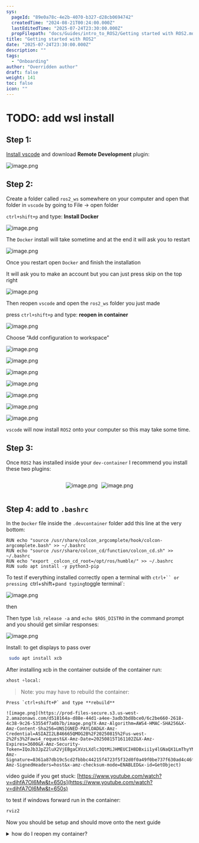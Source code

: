 ```yaml
---
sys:
  pageId: "89e0a78c-4e2b-4070-b327-d28cb0694742"
  createdTime: "2024-08-21T00:24:00.000Z"
  lastEditedTime: "2025-07-24T23:30:00.000Z"
  propFilepath: "docs/Guides/intro_to_ROS2/Getting started with ROS2.md"
title: "Getting started with ROS2"
date: "2025-07-24T23:30:00.000Z"
description: ""
tags:
  - "Onboarding"
author: "Overridden author"
draft: false
weight: 141
toc: false
icon: ""
---
```


# TODO: add wsl install

## Step 1:

[Install vscode](https://code.visualstudio.com/download) and download **Remote Development** plugin:

![image.png](https://prod-files-secure.s3.us-west-2.amazonaws.com/d518164a-d88e-44d1-a4ee-3adb3bd8bce0/efb52993-1881-4a40-b95e-6f020334f022/image.png?X-Amz-Algorithm=AWS4-HMAC-SHA256&X-Amz-Content-Sha256=UNSIGNED-PAYLOAD&X-Amz-Credential=ASIAZI2LB466WTEGBDNJ%2F20250815%2Fus-west-2%2Fs3%2Faws4_request&X-Amz-Date=20250815T161052Z&X-Amz-Expires=3600&X-Amz-Security-Token=IQoJb3JpZ2luX2VjEBgaCXVzLXdlc3QtMiJIMEYCIQDuZKNb7USVK7glmZ5UgjlWq0KMFyLavO5wHBq8PAO%2BlgIhAPy%2B4oJZfuMlfxGpEg3ERR39ljDPB3uHe4%2F8nA%2FlWQK%2BKv8DCGEQABoMNjM3NDIzMTgzODA1IgxHVvVUkxG%2FmzikSiAq3ANXX9Qg3ZUcctiWm8NEXVezZdvUShe9vfURPVsx9yLa8qdY%2B28GaR5oB5qQfteEHS5zup2%2Fa318QimrX%2BYSH5yIiwgNzXyusmwOthGk%2B8RLiEO4ATM49VSmYcqcqX6Fo7uA8UCKCQ0ZiTgGUfCQOQP91b7tX03rFIdd2ZScChpQzSob52K06m6pMq42mZDEc36iOx7tU0BgD4Y0dQgcYNJhO20AkKVAm%2BPvw9lAYCUM6F9AoBLSxUXauIPaUX1cJTNPHOM%2BsSIz7cBOZXswJqPjt7ZqaER%2FWgg16ZB2Carw%2BJ%2Bp8MuxcL9hv%2FFZhQmRzEEmmLU0vgfUqi0BrBR7guD6pzYoPUgFIXbT9bTDTzj9IudmWQJMgJuXDa60UeRPF%2FgnDs0afLRBm9AMCMlIp5qQ2h3jL0B1nIiwaV6tNW%2BHPhkcxJhIXtIzyddMMw0OpbOtJjvgajapEpesFb2HDF9hYO%2FWZBd6Hk42ZheGtFQWsrFTBOpziJTJDqSDlAjxnDbkRDrIOAT83Pg5uIZt0Tn7IC3%2BmTyOmsEUwBP9MzfdqtaK%2F3lJK6rQ9t%2Fh0O1DRjfGPdo4s%2F0eCwirfoToYW4sIZ6vXuVKGITHQERnbUdseff2px9VkTmJisHM3TDOtP3EBjqkAYCNC3oMIZvmJCu5pdED8ohHPQHhTD%2BmfAx5z1f0uWqR10d0W9U8Nn0DV6JbiWyH6GZllqi4QYj1pjsEe%2B35IRW2FL%2FRtlC3H1fdXKZNUxFEQ6vfk%2FPKtOmLe3dIIUwK5VKsd9N0sF%2BlFedplm43dXd3tBFLkweVbxa9XBh2J7fgaETSRDsLak9cPHScSasFG21JcZoOq5yVeJzuHTqWQEk8EUNR&X-Amz-Signature=a0436f2ce215f0700a56c32364a04d620c42d249dd980d92ccb642fb99f5b836&X-Amz-SignedHeaders=host&x-amz-checksum-mode=ENABLED&x-id=GetObject)

## Step 2:

Create a folder called `ros2_ws` somewhere on your computer and open that folder in `vscode` by going to File → open folder 

`ctrl+shift+p` and type: **Install Docker**

![image.png](https://prod-files-secure.s3.us-west-2.amazonaws.com/d518164a-d88e-44d1-a4ee-3adb3bd8bce0/2269dc0e-1cd5-47ff-bceb-c04ad9b2eab0/image.png?X-Amz-Algorithm=AWS4-HMAC-SHA256&X-Amz-Content-Sha256=UNSIGNED-PAYLOAD&X-Amz-Credential=ASIAZI2LB466WTEGBDNJ%2F20250815%2Fus-west-2%2Fs3%2Faws4_request&X-Amz-Date=20250815T161052Z&X-Amz-Expires=3600&X-Amz-Security-Token=IQoJb3JpZ2luX2VjEBgaCXVzLXdlc3QtMiJIMEYCIQDuZKNb7USVK7glmZ5UgjlWq0KMFyLavO5wHBq8PAO%2BlgIhAPy%2B4oJZfuMlfxGpEg3ERR39ljDPB3uHe4%2F8nA%2FlWQK%2BKv8DCGEQABoMNjM3NDIzMTgzODA1IgxHVvVUkxG%2FmzikSiAq3ANXX9Qg3ZUcctiWm8NEXVezZdvUShe9vfURPVsx9yLa8qdY%2B28GaR5oB5qQfteEHS5zup2%2Fa318QimrX%2BYSH5yIiwgNzXyusmwOthGk%2B8RLiEO4ATM49VSmYcqcqX6Fo7uA8UCKCQ0ZiTgGUfCQOQP91b7tX03rFIdd2ZScChpQzSob52K06m6pMq42mZDEc36iOx7tU0BgD4Y0dQgcYNJhO20AkKVAm%2BPvw9lAYCUM6F9AoBLSxUXauIPaUX1cJTNPHOM%2BsSIz7cBOZXswJqPjt7ZqaER%2FWgg16ZB2Carw%2BJ%2Bp8MuxcL9hv%2FFZhQmRzEEmmLU0vgfUqi0BrBR7guD6pzYoPUgFIXbT9bTDTzj9IudmWQJMgJuXDa60UeRPF%2FgnDs0afLRBm9AMCMlIp5qQ2h3jL0B1nIiwaV6tNW%2BHPhkcxJhIXtIzyddMMw0OpbOtJjvgajapEpesFb2HDF9hYO%2FWZBd6Hk42ZheGtFQWsrFTBOpziJTJDqSDlAjxnDbkRDrIOAT83Pg5uIZt0Tn7IC3%2BmTyOmsEUwBP9MzfdqtaK%2F3lJK6rQ9t%2Fh0O1DRjfGPdo4s%2F0eCwirfoToYW4sIZ6vXuVKGITHQERnbUdseff2px9VkTmJisHM3TDOtP3EBjqkAYCNC3oMIZvmJCu5pdED8ohHPQHhTD%2BmfAx5z1f0uWqR10d0W9U8Nn0DV6JbiWyH6GZllqi4QYj1pjsEe%2B35IRW2FL%2FRtlC3H1fdXKZNUxFEQ6vfk%2FPKtOmLe3dIIUwK5VKsd9N0sF%2BlFedplm43dXd3tBFLkweVbxa9XBh2J7fgaETSRDsLak9cPHScSasFG21JcZoOq5yVeJzuHTqWQEk8EUNR&X-Amz-Signature=fd28e9e69800d45054c8e9c6bdf8577402fce4805c63ff7e5a0270929ce0c42e&X-Amz-SignedHeaders=host&x-amz-checksum-mode=ENABLED&x-id=GetObject)

The `Docker` install will take sometime and at the end it will ask you to restart

![image.png](https://prod-files-secure.s3.us-west-2.amazonaws.com/d518164a-d88e-44d1-a4ee-3adb3bd8bce0/ed233f78-be33-4b1f-b89c-9c346c0e961e/image.png?X-Amz-Algorithm=AWS4-HMAC-SHA256&X-Amz-Content-Sha256=UNSIGNED-PAYLOAD&X-Amz-Credential=ASIAZI2LB466WTEGBDNJ%2F20250815%2Fus-west-2%2Fs3%2Faws4_request&X-Amz-Date=20250815T161052Z&X-Amz-Expires=3600&X-Amz-Security-Token=IQoJb3JpZ2luX2VjEBgaCXVzLXdlc3QtMiJIMEYCIQDuZKNb7USVK7glmZ5UgjlWq0KMFyLavO5wHBq8PAO%2BlgIhAPy%2B4oJZfuMlfxGpEg3ERR39ljDPB3uHe4%2F8nA%2FlWQK%2BKv8DCGEQABoMNjM3NDIzMTgzODA1IgxHVvVUkxG%2FmzikSiAq3ANXX9Qg3ZUcctiWm8NEXVezZdvUShe9vfURPVsx9yLa8qdY%2B28GaR5oB5qQfteEHS5zup2%2Fa318QimrX%2BYSH5yIiwgNzXyusmwOthGk%2B8RLiEO4ATM49VSmYcqcqX6Fo7uA8UCKCQ0ZiTgGUfCQOQP91b7tX03rFIdd2ZScChpQzSob52K06m6pMq42mZDEc36iOx7tU0BgD4Y0dQgcYNJhO20AkKVAm%2BPvw9lAYCUM6F9AoBLSxUXauIPaUX1cJTNPHOM%2BsSIz7cBOZXswJqPjt7ZqaER%2FWgg16ZB2Carw%2BJ%2Bp8MuxcL9hv%2FFZhQmRzEEmmLU0vgfUqi0BrBR7guD6pzYoPUgFIXbT9bTDTzj9IudmWQJMgJuXDa60UeRPF%2FgnDs0afLRBm9AMCMlIp5qQ2h3jL0B1nIiwaV6tNW%2BHPhkcxJhIXtIzyddMMw0OpbOtJjvgajapEpesFb2HDF9hYO%2FWZBd6Hk42ZheGtFQWsrFTBOpziJTJDqSDlAjxnDbkRDrIOAT83Pg5uIZt0Tn7IC3%2BmTyOmsEUwBP9MzfdqtaK%2F3lJK6rQ9t%2Fh0O1DRjfGPdo4s%2F0eCwirfoToYW4sIZ6vXuVKGITHQERnbUdseff2px9VkTmJisHM3TDOtP3EBjqkAYCNC3oMIZvmJCu5pdED8ohHPQHhTD%2BmfAx5z1f0uWqR10d0W9U8Nn0DV6JbiWyH6GZllqi4QYj1pjsEe%2B35IRW2FL%2FRtlC3H1fdXKZNUxFEQ6vfk%2FPKtOmLe3dIIUwK5VKsd9N0sF%2BlFedplm43dXd3tBFLkweVbxa9XBh2J7fgaETSRDsLak9cPHScSasFG21JcZoOq5yVeJzuHTqWQEk8EUNR&X-Amz-Signature=e576954a1db62b68081ba524c6447ac98c60518a716ff35e8bfc55f85e59c2f6&X-Amz-SignedHeaders=host&x-amz-checksum-mode=ENABLED&x-id=GetObject)

Once you restart open `Docker` and finish the installation

It will ask you to make an account but you can just press skip on the top right

![image.png](https://prod-files-secure.s3.us-west-2.amazonaws.com/d518164a-d88e-44d1-a4ee-3adb3bd8bce0/21010ad9-1659-4fd9-9f59-9932a09b2a3d/image.png?X-Amz-Algorithm=AWS4-HMAC-SHA256&X-Amz-Content-Sha256=UNSIGNED-PAYLOAD&X-Amz-Credential=ASIAZI2LB466WTEGBDNJ%2F20250815%2Fus-west-2%2Fs3%2Faws4_request&X-Amz-Date=20250815T161052Z&X-Amz-Expires=3600&X-Amz-Security-Token=IQoJb3JpZ2luX2VjEBgaCXVzLXdlc3QtMiJIMEYCIQDuZKNb7USVK7glmZ5UgjlWq0KMFyLavO5wHBq8PAO%2BlgIhAPy%2B4oJZfuMlfxGpEg3ERR39ljDPB3uHe4%2F8nA%2FlWQK%2BKv8DCGEQABoMNjM3NDIzMTgzODA1IgxHVvVUkxG%2FmzikSiAq3ANXX9Qg3ZUcctiWm8NEXVezZdvUShe9vfURPVsx9yLa8qdY%2B28GaR5oB5qQfteEHS5zup2%2Fa318QimrX%2BYSH5yIiwgNzXyusmwOthGk%2B8RLiEO4ATM49VSmYcqcqX6Fo7uA8UCKCQ0ZiTgGUfCQOQP91b7tX03rFIdd2ZScChpQzSob52K06m6pMq42mZDEc36iOx7tU0BgD4Y0dQgcYNJhO20AkKVAm%2BPvw9lAYCUM6F9AoBLSxUXauIPaUX1cJTNPHOM%2BsSIz7cBOZXswJqPjt7ZqaER%2FWgg16ZB2Carw%2BJ%2Bp8MuxcL9hv%2FFZhQmRzEEmmLU0vgfUqi0BrBR7guD6pzYoPUgFIXbT9bTDTzj9IudmWQJMgJuXDa60UeRPF%2FgnDs0afLRBm9AMCMlIp5qQ2h3jL0B1nIiwaV6tNW%2BHPhkcxJhIXtIzyddMMw0OpbOtJjvgajapEpesFb2HDF9hYO%2FWZBd6Hk42ZheGtFQWsrFTBOpziJTJDqSDlAjxnDbkRDrIOAT83Pg5uIZt0Tn7IC3%2BmTyOmsEUwBP9MzfdqtaK%2F3lJK6rQ9t%2Fh0O1DRjfGPdo4s%2F0eCwirfoToYW4sIZ6vXuVKGITHQERnbUdseff2px9VkTmJisHM3TDOtP3EBjqkAYCNC3oMIZvmJCu5pdED8ohHPQHhTD%2BmfAx5z1f0uWqR10d0W9U8Nn0DV6JbiWyH6GZllqi4QYj1pjsEe%2B35IRW2FL%2FRtlC3H1fdXKZNUxFEQ6vfk%2FPKtOmLe3dIIUwK5VKsd9N0sF%2BlFedplm43dXd3tBFLkweVbxa9XBh2J7fgaETSRDsLak9cPHScSasFG21JcZoOq5yVeJzuHTqWQEk8EUNR&X-Amz-Signature=3111d1d2aed3da09f4ff6f77db8c6bbdba9e04bf45a38017fb3f6d5188010038&X-Amz-SignedHeaders=host&x-amz-checksum-mode=ENABLED&x-id=GetObject)

Then reopen `vscode` and open the `ros2_ws` folder you just made

press `ctrl+shift+p` and type: **reopen in container**

![image.png](https://prod-files-secure.s3.us-west-2.amazonaws.com/d518164a-d88e-44d1-a4ee-3adb3bd8bce0/4e93b8c2-41ad-488c-8095-c74205196118/image.png?X-Amz-Algorithm=AWS4-HMAC-SHA256&X-Amz-Content-Sha256=UNSIGNED-PAYLOAD&X-Amz-Credential=ASIAZI2LB466WTEGBDNJ%2F20250815%2Fus-west-2%2Fs3%2Faws4_request&X-Amz-Date=20250815T161052Z&X-Amz-Expires=3600&X-Amz-Security-Token=IQoJb3JpZ2luX2VjEBgaCXVzLXdlc3QtMiJIMEYCIQDuZKNb7USVK7glmZ5UgjlWq0KMFyLavO5wHBq8PAO%2BlgIhAPy%2B4oJZfuMlfxGpEg3ERR39ljDPB3uHe4%2F8nA%2FlWQK%2BKv8DCGEQABoMNjM3NDIzMTgzODA1IgxHVvVUkxG%2FmzikSiAq3ANXX9Qg3ZUcctiWm8NEXVezZdvUShe9vfURPVsx9yLa8qdY%2B28GaR5oB5qQfteEHS5zup2%2Fa318QimrX%2BYSH5yIiwgNzXyusmwOthGk%2B8RLiEO4ATM49VSmYcqcqX6Fo7uA8UCKCQ0ZiTgGUfCQOQP91b7tX03rFIdd2ZScChpQzSob52K06m6pMq42mZDEc36iOx7tU0BgD4Y0dQgcYNJhO20AkKVAm%2BPvw9lAYCUM6F9AoBLSxUXauIPaUX1cJTNPHOM%2BsSIz7cBOZXswJqPjt7ZqaER%2FWgg16ZB2Carw%2BJ%2Bp8MuxcL9hv%2FFZhQmRzEEmmLU0vgfUqi0BrBR7guD6pzYoPUgFIXbT9bTDTzj9IudmWQJMgJuXDa60UeRPF%2FgnDs0afLRBm9AMCMlIp5qQ2h3jL0B1nIiwaV6tNW%2BHPhkcxJhIXtIzyddMMw0OpbOtJjvgajapEpesFb2HDF9hYO%2FWZBd6Hk42ZheGtFQWsrFTBOpziJTJDqSDlAjxnDbkRDrIOAT83Pg5uIZt0Tn7IC3%2BmTyOmsEUwBP9MzfdqtaK%2F3lJK6rQ9t%2Fh0O1DRjfGPdo4s%2F0eCwirfoToYW4sIZ6vXuVKGITHQERnbUdseff2px9VkTmJisHM3TDOtP3EBjqkAYCNC3oMIZvmJCu5pdED8ohHPQHhTD%2BmfAx5z1f0uWqR10d0W9U8Nn0DV6JbiWyH6GZllqi4QYj1pjsEe%2B35IRW2FL%2FRtlC3H1fdXKZNUxFEQ6vfk%2FPKtOmLe3dIIUwK5VKsd9N0sF%2BlFedplm43dXd3tBFLkweVbxa9XBh2J7fgaETSRDsLak9cPHScSasFG21JcZoOq5yVeJzuHTqWQEk8EUNR&X-Amz-Signature=61bc4269c9056cd6c4a34985364d0369d5f502079866424a14eab9c32ba59a85&X-Amz-SignedHeaders=host&x-amz-checksum-mode=ENABLED&x-id=GetObject)

Choose “Add configuration to workspace”

![image.png](https://prod-files-secure.s3.us-west-2.amazonaws.com/d518164a-d88e-44d1-a4ee-3adb3bd8bce0/9560b282-5060-4989-ba37-97e7b2c22476/image.png?X-Amz-Algorithm=AWS4-HMAC-SHA256&X-Amz-Content-Sha256=UNSIGNED-PAYLOAD&X-Amz-Credential=ASIAZI2LB466WTEGBDNJ%2F20250815%2Fus-west-2%2Fs3%2Faws4_request&X-Amz-Date=20250815T161052Z&X-Amz-Expires=3600&X-Amz-Security-Token=IQoJb3JpZ2luX2VjEBgaCXVzLXdlc3QtMiJIMEYCIQDuZKNb7USVK7glmZ5UgjlWq0KMFyLavO5wHBq8PAO%2BlgIhAPy%2B4oJZfuMlfxGpEg3ERR39ljDPB3uHe4%2F8nA%2FlWQK%2BKv8DCGEQABoMNjM3NDIzMTgzODA1IgxHVvVUkxG%2FmzikSiAq3ANXX9Qg3ZUcctiWm8NEXVezZdvUShe9vfURPVsx9yLa8qdY%2B28GaR5oB5qQfteEHS5zup2%2Fa318QimrX%2BYSH5yIiwgNzXyusmwOthGk%2B8RLiEO4ATM49VSmYcqcqX6Fo7uA8UCKCQ0ZiTgGUfCQOQP91b7tX03rFIdd2ZScChpQzSob52K06m6pMq42mZDEc36iOx7tU0BgD4Y0dQgcYNJhO20AkKVAm%2BPvw9lAYCUM6F9AoBLSxUXauIPaUX1cJTNPHOM%2BsSIz7cBOZXswJqPjt7ZqaER%2FWgg16ZB2Carw%2BJ%2Bp8MuxcL9hv%2FFZhQmRzEEmmLU0vgfUqi0BrBR7guD6pzYoPUgFIXbT9bTDTzj9IudmWQJMgJuXDa60UeRPF%2FgnDs0afLRBm9AMCMlIp5qQ2h3jL0B1nIiwaV6tNW%2BHPhkcxJhIXtIzyddMMw0OpbOtJjvgajapEpesFb2HDF9hYO%2FWZBd6Hk42ZheGtFQWsrFTBOpziJTJDqSDlAjxnDbkRDrIOAT83Pg5uIZt0Tn7IC3%2BmTyOmsEUwBP9MzfdqtaK%2F3lJK6rQ9t%2Fh0O1DRjfGPdo4s%2F0eCwirfoToYW4sIZ6vXuVKGITHQERnbUdseff2px9VkTmJisHM3TDOtP3EBjqkAYCNC3oMIZvmJCu5pdED8ohHPQHhTD%2BmfAx5z1f0uWqR10d0W9U8Nn0DV6JbiWyH6GZllqi4QYj1pjsEe%2B35IRW2FL%2FRtlC3H1fdXKZNUxFEQ6vfk%2FPKtOmLe3dIIUwK5VKsd9N0sF%2BlFedplm43dXd3tBFLkweVbxa9XBh2J7fgaETSRDsLak9cPHScSasFG21JcZoOq5yVeJzuHTqWQEk8EUNR&X-Amz-Signature=33c0b8def4d552655d701f534162d618dea45cfbd8869109e8e0a02074b7fe03&X-Amz-SignedHeaders=host&x-amz-checksum-mode=ENABLED&x-id=GetObject)

![image.png](https://prod-files-secure.s3.us-west-2.amazonaws.com/d518164a-d88e-44d1-a4ee-3adb3bd8bce0/2ee63f81-886b-48e8-a553-dc6e5eac99e4/image.png?X-Amz-Algorithm=AWS4-HMAC-SHA256&X-Amz-Content-Sha256=UNSIGNED-PAYLOAD&X-Amz-Credential=ASIAZI2LB466WTEGBDNJ%2F20250815%2Fus-west-2%2Fs3%2Faws4_request&X-Amz-Date=20250815T161052Z&X-Amz-Expires=3600&X-Amz-Security-Token=IQoJb3JpZ2luX2VjEBgaCXVzLXdlc3QtMiJIMEYCIQDuZKNb7USVK7glmZ5UgjlWq0KMFyLavO5wHBq8PAO%2BlgIhAPy%2B4oJZfuMlfxGpEg3ERR39ljDPB3uHe4%2F8nA%2FlWQK%2BKv8DCGEQABoMNjM3NDIzMTgzODA1IgxHVvVUkxG%2FmzikSiAq3ANXX9Qg3ZUcctiWm8NEXVezZdvUShe9vfURPVsx9yLa8qdY%2B28GaR5oB5qQfteEHS5zup2%2Fa318QimrX%2BYSH5yIiwgNzXyusmwOthGk%2B8RLiEO4ATM49VSmYcqcqX6Fo7uA8UCKCQ0ZiTgGUfCQOQP91b7tX03rFIdd2ZScChpQzSob52K06m6pMq42mZDEc36iOx7tU0BgD4Y0dQgcYNJhO20AkKVAm%2BPvw9lAYCUM6F9AoBLSxUXauIPaUX1cJTNPHOM%2BsSIz7cBOZXswJqPjt7ZqaER%2FWgg16ZB2Carw%2BJ%2Bp8MuxcL9hv%2FFZhQmRzEEmmLU0vgfUqi0BrBR7guD6pzYoPUgFIXbT9bTDTzj9IudmWQJMgJuXDa60UeRPF%2FgnDs0afLRBm9AMCMlIp5qQ2h3jL0B1nIiwaV6tNW%2BHPhkcxJhIXtIzyddMMw0OpbOtJjvgajapEpesFb2HDF9hYO%2FWZBd6Hk42ZheGtFQWsrFTBOpziJTJDqSDlAjxnDbkRDrIOAT83Pg5uIZt0Tn7IC3%2BmTyOmsEUwBP9MzfdqtaK%2F3lJK6rQ9t%2Fh0O1DRjfGPdo4s%2F0eCwirfoToYW4sIZ6vXuVKGITHQERnbUdseff2px9VkTmJisHM3TDOtP3EBjqkAYCNC3oMIZvmJCu5pdED8ohHPQHhTD%2BmfAx5z1f0uWqR10d0W9U8Nn0DV6JbiWyH6GZllqi4QYj1pjsEe%2B35IRW2FL%2FRtlC3H1fdXKZNUxFEQ6vfk%2FPKtOmLe3dIIUwK5VKsd9N0sF%2BlFedplm43dXd3tBFLkweVbxa9XBh2J7fgaETSRDsLak9cPHScSasFG21JcZoOq5yVeJzuHTqWQEk8EUNR&X-Amz-Signature=04ac4cbf1a9c036d03a9b0ba4a569a2a39be93572a213141af3b303d67f0ca34&X-Amz-SignedHeaders=host&x-amz-checksum-mode=ENABLED&x-id=GetObject)

![image.png](https://prod-files-secure.s3.us-west-2.amazonaws.com/d518164a-d88e-44d1-a4ee-3adb3bd8bce0/e0fd626c-c8b6-4b2c-95d1-fa4c26514504/image.png?X-Amz-Algorithm=AWS4-HMAC-SHA256&X-Amz-Content-Sha256=UNSIGNED-PAYLOAD&X-Amz-Credential=ASIAZI2LB466WTEGBDNJ%2F20250815%2Fus-west-2%2Fs3%2Faws4_request&X-Amz-Date=20250815T161052Z&X-Amz-Expires=3600&X-Amz-Security-Token=IQoJb3JpZ2luX2VjEBgaCXVzLXdlc3QtMiJIMEYCIQDuZKNb7USVK7glmZ5UgjlWq0KMFyLavO5wHBq8PAO%2BlgIhAPy%2B4oJZfuMlfxGpEg3ERR39ljDPB3uHe4%2F8nA%2FlWQK%2BKv8DCGEQABoMNjM3NDIzMTgzODA1IgxHVvVUkxG%2FmzikSiAq3ANXX9Qg3ZUcctiWm8NEXVezZdvUShe9vfURPVsx9yLa8qdY%2B28GaR5oB5qQfteEHS5zup2%2Fa318QimrX%2BYSH5yIiwgNzXyusmwOthGk%2B8RLiEO4ATM49VSmYcqcqX6Fo7uA8UCKCQ0ZiTgGUfCQOQP91b7tX03rFIdd2ZScChpQzSob52K06m6pMq42mZDEc36iOx7tU0BgD4Y0dQgcYNJhO20AkKVAm%2BPvw9lAYCUM6F9AoBLSxUXauIPaUX1cJTNPHOM%2BsSIz7cBOZXswJqPjt7ZqaER%2FWgg16ZB2Carw%2BJ%2Bp8MuxcL9hv%2FFZhQmRzEEmmLU0vgfUqi0BrBR7guD6pzYoPUgFIXbT9bTDTzj9IudmWQJMgJuXDa60UeRPF%2FgnDs0afLRBm9AMCMlIp5qQ2h3jL0B1nIiwaV6tNW%2BHPhkcxJhIXtIzyddMMw0OpbOtJjvgajapEpesFb2HDF9hYO%2FWZBd6Hk42ZheGtFQWsrFTBOpziJTJDqSDlAjxnDbkRDrIOAT83Pg5uIZt0Tn7IC3%2BmTyOmsEUwBP9MzfdqtaK%2F3lJK6rQ9t%2Fh0O1DRjfGPdo4s%2F0eCwirfoToYW4sIZ6vXuVKGITHQERnbUdseff2px9VkTmJisHM3TDOtP3EBjqkAYCNC3oMIZvmJCu5pdED8ohHPQHhTD%2BmfAx5z1f0uWqR10d0W9U8Nn0DV6JbiWyH6GZllqi4QYj1pjsEe%2B35IRW2FL%2FRtlC3H1fdXKZNUxFEQ6vfk%2FPKtOmLe3dIIUwK5VKsd9N0sF%2BlFedplm43dXd3tBFLkweVbxa9XBh2J7fgaETSRDsLak9cPHScSasFG21JcZoOq5yVeJzuHTqWQEk8EUNR&X-Amz-Signature=09337da0c1dc66e1d4f5198e3e9dd3db2c04c060c1c1d080a630aeef1d26ed1b&X-Amz-SignedHeaders=host&x-amz-checksum-mode=ENABLED&x-id=GetObject)

![image.png](https://prod-files-secure.s3.us-west-2.amazonaws.com/d518164a-d88e-44d1-a4ee-3adb3bd8bce0/a2e13f50-d2ab-4719-a4c2-7ced634bfc9d/image.png?X-Amz-Algorithm=AWS4-HMAC-SHA256&X-Amz-Content-Sha256=UNSIGNED-PAYLOAD&X-Amz-Credential=ASIAZI2LB466WTEGBDNJ%2F20250815%2Fus-west-2%2Fs3%2Faws4_request&X-Amz-Date=20250815T161052Z&X-Amz-Expires=3600&X-Amz-Security-Token=IQoJb3JpZ2luX2VjEBgaCXVzLXdlc3QtMiJIMEYCIQDuZKNb7USVK7glmZ5UgjlWq0KMFyLavO5wHBq8PAO%2BlgIhAPy%2B4oJZfuMlfxGpEg3ERR39ljDPB3uHe4%2F8nA%2FlWQK%2BKv8DCGEQABoMNjM3NDIzMTgzODA1IgxHVvVUkxG%2FmzikSiAq3ANXX9Qg3ZUcctiWm8NEXVezZdvUShe9vfURPVsx9yLa8qdY%2B28GaR5oB5qQfteEHS5zup2%2Fa318QimrX%2BYSH5yIiwgNzXyusmwOthGk%2B8RLiEO4ATM49VSmYcqcqX6Fo7uA8UCKCQ0ZiTgGUfCQOQP91b7tX03rFIdd2ZScChpQzSob52K06m6pMq42mZDEc36iOx7tU0BgD4Y0dQgcYNJhO20AkKVAm%2BPvw9lAYCUM6F9AoBLSxUXauIPaUX1cJTNPHOM%2BsSIz7cBOZXswJqPjt7ZqaER%2FWgg16ZB2Carw%2BJ%2Bp8MuxcL9hv%2FFZhQmRzEEmmLU0vgfUqi0BrBR7guD6pzYoPUgFIXbT9bTDTzj9IudmWQJMgJuXDa60UeRPF%2FgnDs0afLRBm9AMCMlIp5qQ2h3jL0B1nIiwaV6tNW%2BHPhkcxJhIXtIzyddMMw0OpbOtJjvgajapEpesFb2HDF9hYO%2FWZBd6Hk42ZheGtFQWsrFTBOpziJTJDqSDlAjxnDbkRDrIOAT83Pg5uIZt0Tn7IC3%2BmTyOmsEUwBP9MzfdqtaK%2F3lJK6rQ9t%2Fh0O1DRjfGPdo4s%2F0eCwirfoToYW4sIZ6vXuVKGITHQERnbUdseff2px9VkTmJisHM3TDOtP3EBjqkAYCNC3oMIZvmJCu5pdED8ohHPQHhTD%2BmfAx5z1f0uWqR10d0W9U8Nn0DV6JbiWyH6GZllqi4QYj1pjsEe%2B35IRW2FL%2FRtlC3H1fdXKZNUxFEQ6vfk%2FPKtOmLe3dIIUwK5VKsd9N0sF%2BlFedplm43dXd3tBFLkweVbxa9XBh2J7fgaETSRDsLak9cPHScSasFG21JcZoOq5yVeJzuHTqWQEk8EUNR&X-Amz-Signature=d724103db7158d20130c29044eb5e512988f472dd9f319ce7f9711eb5ef95427&X-Amz-SignedHeaders=host&x-amz-checksum-mode=ENABLED&x-id=GetObject)

![image.png](https://prod-files-secure.s3.us-west-2.amazonaws.com/d518164a-d88e-44d1-a4ee-3adb3bd8bce0/6cc478ad-aaba-4bf7-9fcc-403277ab896c/image.png?X-Amz-Algorithm=AWS4-HMAC-SHA256&X-Amz-Content-Sha256=UNSIGNED-PAYLOAD&X-Amz-Credential=ASIAZI2LB466WTEGBDNJ%2F20250815%2Fus-west-2%2Fs3%2Faws4_request&X-Amz-Date=20250815T161052Z&X-Amz-Expires=3600&X-Amz-Security-Token=IQoJb3JpZ2luX2VjEBgaCXVzLXdlc3QtMiJIMEYCIQDuZKNb7USVK7glmZ5UgjlWq0KMFyLavO5wHBq8PAO%2BlgIhAPy%2B4oJZfuMlfxGpEg3ERR39ljDPB3uHe4%2F8nA%2FlWQK%2BKv8DCGEQABoMNjM3NDIzMTgzODA1IgxHVvVUkxG%2FmzikSiAq3ANXX9Qg3ZUcctiWm8NEXVezZdvUShe9vfURPVsx9yLa8qdY%2B28GaR5oB5qQfteEHS5zup2%2Fa318QimrX%2BYSH5yIiwgNzXyusmwOthGk%2B8RLiEO4ATM49VSmYcqcqX6Fo7uA8UCKCQ0ZiTgGUfCQOQP91b7tX03rFIdd2ZScChpQzSob52K06m6pMq42mZDEc36iOx7tU0BgD4Y0dQgcYNJhO20AkKVAm%2BPvw9lAYCUM6F9AoBLSxUXauIPaUX1cJTNPHOM%2BsSIz7cBOZXswJqPjt7ZqaER%2FWgg16ZB2Carw%2BJ%2Bp8MuxcL9hv%2FFZhQmRzEEmmLU0vgfUqi0BrBR7guD6pzYoPUgFIXbT9bTDTzj9IudmWQJMgJuXDa60UeRPF%2FgnDs0afLRBm9AMCMlIp5qQ2h3jL0B1nIiwaV6tNW%2BHPhkcxJhIXtIzyddMMw0OpbOtJjvgajapEpesFb2HDF9hYO%2FWZBd6Hk42ZheGtFQWsrFTBOpziJTJDqSDlAjxnDbkRDrIOAT83Pg5uIZt0Tn7IC3%2BmTyOmsEUwBP9MzfdqtaK%2F3lJK6rQ9t%2Fh0O1DRjfGPdo4s%2F0eCwirfoToYW4sIZ6vXuVKGITHQERnbUdseff2px9VkTmJisHM3TDOtP3EBjqkAYCNC3oMIZvmJCu5pdED8ohHPQHhTD%2BmfAx5z1f0uWqR10d0W9U8Nn0DV6JbiWyH6GZllqi4QYj1pjsEe%2B35IRW2FL%2FRtlC3H1fdXKZNUxFEQ6vfk%2FPKtOmLe3dIIUwK5VKsd9N0sF%2BlFedplm43dXd3tBFLkweVbxa9XBh2J7fgaETSRDsLak9cPHScSasFG21JcZoOq5yVeJzuHTqWQEk8EUNR&X-Amz-Signature=dfac5f8b60f0f3e289df261e696a31620d73e893a8bdc2ada052034fffa38ca5&X-Amz-SignedHeaders=host&x-amz-checksum-mode=ENABLED&x-id=GetObject)

![image.png](https://prod-files-secure.s3.us-west-2.amazonaws.com/d518164a-d88e-44d1-a4ee-3adb3bd8bce0/53255b28-f75e-430f-b9e3-c0ac8577e42b/image.png?X-Amz-Algorithm=AWS4-HMAC-SHA256&X-Amz-Content-Sha256=UNSIGNED-PAYLOAD&X-Amz-Credential=ASIAZI2LB466WTEGBDNJ%2F20250815%2Fus-west-2%2Fs3%2Faws4_request&X-Amz-Date=20250815T161052Z&X-Amz-Expires=3600&X-Amz-Security-Token=IQoJb3JpZ2luX2VjEBgaCXVzLXdlc3QtMiJIMEYCIQDuZKNb7USVK7glmZ5UgjlWq0KMFyLavO5wHBq8PAO%2BlgIhAPy%2B4oJZfuMlfxGpEg3ERR39ljDPB3uHe4%2F8nA%2FlWQK%2BKv8DCGEQABoMNjM3NDIzMTgzODA1IgxHVvVUkxG%2FmzikSiAq3ANXX9Qg3ZUcctiWm8NEXVezZdvUShe9vfURPVsx9yLa8qdY%2B28GaR5oB5qQfteEHS5zup2%2Fa318QimrX%2BYSH5yIiwgNzXyusmwOthGk%2B8RLiEO4ATM49VSmYcqcqX6Fo7uA8UCKCQ0ZiTgGUfCQOQP91b7tX03rFIdd2ZScChpQzSob52K06m6pMq42mZDEc36iOx7tU0BgD4Y0dQgcYNJhO20AkKVAm%2BPvw9lAYCUM6F9AoBLSxUXauIPaUX1cJTNPHOM%2BsSIz7cBOZXswJqPjt7ZqaER%2FWgg16ZB2Carw%2BJ%2Bp8MuxcL9hv%2FFZhQmRzEEmmLU0vgfUqi0BrBR7guD6pzYoPUgFIXbT9bTDTzj9IudmWQJMgJuXDa60UeRPF%2FgnDs0afLRBm9AMCMlIp5qQ2h3jL0B1nIiwaV6tNW%2BHPhkcxJhIXtIzyddMMw0OpbOtJjvgajapEpesFb2HDF9hYO%2FWZBd6Hk42ZheGtFQWsrFTBOpziJTJDqSDlAjxnDbkRDrIOAT83Pg5uIZt0Tn7IC3%2BmTyOmsEUwBP9MzfdqtaK%2F3lJK6rQ9t%2Fh0O1DRjfGPdo4s%2F0eCwirfoToYW4sIZ6vXuVKGITHQERnbUdseff2px9VkTmJisHM3TDOtP3EBjqkAYCNC3oMIZvmJCu5pdED8ohHPQHhTD%2BmfAx5z1f0uWqR10d0W9U8Nn0DV6JbiWyH6GZllqi4QYj1pjsEe%2B35IRW2FL%2FRtlC3H1fdXKZNUxFEQ6vfk%2FPKtOmLe3dIIUwK5VKsd9N0sF%2BlFedplm43dXd3tBFLkweVbxa9XBh2J7fgaETSRDsLak9cPHScSasFG21JcZoOq5yVeJzuHTqWQEk8EUNR&X-Amz-Signature=2cca99c4982af0ee74b88b33d9337b75ed95bdd0c9a73ad21f61b07f3eb6c971&X-Amz-SignedHeaders=host&x-amz-checksum-mode=ENABLED&x-id=GetObject)

![image.png](https://prod-files-secure.s3.us-west-2.amazonaws.com/d518164a-d88e-44d1-a4ee-3adb3bd8bce0/7c562767-5af9-4ffb-97d1-327bcdf4ee00/image.png?X-Amz-Algorithm=AWS4-HMAC-SHA256&X-Amz-Content-Sha256=UNSIGNED-PAYLOAD&X-Amz-Credential=ASIAZI2LB466WTEGBDNJ%2F20250815%2Fus-west-2%2Fs3%2Faws4_request&X-Amz-Date=20250815T161052Z&X-Amz-Expires=3600&X-Amz-Security-Token=IQoJb3JpZ2luX2VjEBgaCXVzLXdlc3QtMiJIMEYCIQDuZKNb7USVK7glmZ5UgjlWq0KMFyLavO5wHBq8PAO%2BlgIhAPy%2B4oJZfuMlfxGpEg3ERR39ljDPB3uHe4%2F8nA%2FlWQK%2BKv8DCGEQABoMNjM3NDIzMTgzODA1IgxHVvVUkxG%2FmzikSiAq3ANXX9Qg3ZUcctiWm8NEXVezZdvUShe9vfURPVsx9yLa8qdY%2B28GaR5oB5qQfteEHS5zup2%2Fa318QimrX%2BYSH5yIiwgNzXyusmwOthGk%2B8RLiEO4ATM49VSmYcqcqX6Fo7uA8UCKCQ0ZiTgGUfCQOQP91b7tX03rFIdd2ZScChpQzSob52K06m6pMq42mZDEc36iOx7tU0BgD4Y0dQgcYNJhO20AkKVAm%2BPvw9lAYCUM6F9AoBLSxUXauIPaUX1cJTNPHOM%2BsSIz7cBOZXswJqPjt7ZqaER%2FWgg16ZB2Carw%2BJ%2Bp8MuxcL9hv%2FFZhQmRzEEmmLU0vgfUqi0BrBR7guD6pzYoPUgFIXbT9bTDTzj9IudmWQJMgJuXDa60UeRPF%2FgnDs0afLRBm9AMCMlIp5qQ2h3jL0B1nIiwaV6tNW%2BHPhkcxJhIXtIzyddMMw0OpbOtJjvgajapEpesFb2HDF9hYO%2FWZBd6Hk42ZheGtFQWsrFTBOpziJTJDqSDlAjxnDbkRDrIOAT83Pg5uIZt0Tn7IC3%2BmTyOmsEUwBP9MzfdqtaK%2F3lJK6rQ9t%2Fh0O1DRjfGPdo4s%2F0eCwirfoToYW4sIZ6vXuVKGITHQERnbUdseff2px9VkTmJisHM3TDOtP3EBjqkAYCNC3oMIZvmJCu5pdED8ohHPQHhTD%2BmfAx5z1f0uWqR10d0W9U8Nn0DV6JbiWyH6GZllqi4QYj1pjsEe%2B35IRW2FL%2FRtlC3H1fdXKZNUxFEQ6vfk%2FPKtOmLe3dIIUwK5VKsd9N0sF%2BlFedplm43dXd3tBFLkweVbxa9XBh2J7fgaETSRDsLak9cPHScSasFG21JcZoOq5yVeJzuHTqWQEk8EUNR&X-Amz-Signature=fdebf38c42931c81975fa5622194f02fd415a7214d17841654402a90259c8a17&X-Amz-SignedHeaders=host&x-amz-checksum-mode=ENABLED&x-id=GetObject)

`vscode` will now install `ROS2` onto your computer so this may take some time.

## Step 3:

Once `ROS2` has installed inside your `dev-container` I recommend you install these two plugins:

<div style="display: flex;flex-direction: row; column-gap:10px; max-width: 630px;justify-content: center;">
<div>

![image.png](https://prod-files-secure.s3.us-west-2.amazonaws.com/d518164a-d88e-44d1-a4ee-3adb3bd8bce0/3fc3d550-5a54-4ba1-ba6b-faa01cdb7369/image.png?X-Amz-Algorithm=AWS4-HMAC-SHA256&X-Amz-Content-Sha256=UNSIGNED-PAYLOAD&X-Amz-Credential=ASIAZI2LB46666OPHEPM%2F20250815%2Fus-west-2%2Fs3%2Faws4_request&X-Amz-Date=20250815T161101Z&X-Amz-Expires=3600&X-Amz-Security-Token=IQoJb3JpZ2luX2VjEBgaCXVzLXdlc3QtMiJIMEYCIQC2KaokZ7X2IWRpvPfxUEbhLQF2PxtMQJreeh4LurVyfAIhANXA9ZXQoMJ47VGBl3%2FSAlkBOoJWPRtW3I9uqfJZgLX%2FKv8DCGEQABoMNjM3NDIzMTgzODA1IgyKkKnyE2LIdGeCnZkq3APk5dByZ6LVsTCucp2Gjab9fDacO%2Bh3jNqhKdFW35anuWWKSYSllaX%2FK9lqh3GCvLNufqYnTKF%2FXP8%2FM%2FtWWoQIZ2He6TKMl%2Be7TljI2fQ5BZvmCBaIuU4w84wU5DIi6IiEKNTK0Z5A4LP0SLZMR%2B5chIDIxIQEhNayFxCKWwc5xTuOF48qiw9X7X3uvfO2zLLJONLQPw8F%2B2PU6ct6MrONzlYJ%2BNTionLKmPjqy218Hn1cugQTBJ9uipELWckDq96XMZlJYABnGku23LgWmAgmEkkhcx2T9jT%2BXfZ9QkOaZhCdNDy7FEfEo%2BTRw%2F25KtgcrwzJiUQvrddXrrlNIR%2FAFNL2pciodGNiDRFM6Y%2BjwtGEjHKbVMlERonVKJ05%2F0bBBV3KZBGcAauR41F82LlH6BIiucZEw3XBP80zqlXem%2BjixpNGvff8a5%2BU1Hrr%2Bd52PogFzU8oow8U%2Fi3Z7oDmA%2BVG4SGy%2FfWJEY8LQDBRYyc0fbhLbl%2F%2BiHVTeabxq%2FwOrtYeho58Bs0LjNGc8YMmYR2f9BmX6Mbbjib81Lk9WLoRNhApP1Q1jz66BxoWV2WoNyE6F1HHALfNUSATQX9tnLprHmtZ8StRPSVpdCpupof37JZ4Tb9hvGNJsjDJtf3EBjqkAZydlzyt1FYY5FTN488VydrGs08Tvxd2nNbmKeL1s4UTcMqwAabpiYa9FAXze7wJiwMLyGNKyzueXJ17k1L5jtzPp%2BHvJ5VShX82hksfRU1zeSdb%2B%2BismJ5UFemjPurVHEFS4tdfoS3siuK4%2Bdab%2Bq9UkGKZgyaRIXwMaUuUlT5bCDQSN4AYLme7gWsnoz0B75coZWCbkEHDBahpi8dBX0aV30H0&X-Amz-Signature=fb527d44dbbd01fd2fba2662223ae319295cdff10b1983a316395a5da5227ba1&X-Amz-SignedHeaders=host&x-amz-checksum-mode=ENABLED&x-id=GetObject)

</div>
<div>

![image.png](https://prod-files-secure.s3.us-west-2.amazonaws.com/d518164a-d88e-44d1-a4ee-3adb3bd8bce0/d994cc66-13c2-4093-a5a3-f84cf4601a82/image.png?X-Amz-Algorithm=AWS4-HMAC-SHA256&X-Amz-Content-Sha256=UNSIGNED-PAYLOAD&X-Amz-Credential=ASIAZI2LB4667MSI2LDH%2F20250815%2Fus-west-2%2Fs3%2Faws4_request&X-Amz-Date=20250815T161101Z&X-Amz-Expires=3600&X-Amz-Security-Token=IQoJb3JpZ2luX2VjEBgaCXVzLXdlc3QtMiJIMEYCIQC61z6pdf9HViSmtJJLVsmWctycarGHLfNoOfsTK9ZYcQIhAL0X98gDRu86ALT6K5x6a6HCVUDIYgTy5zR7MJTsGCRtKv8DCGEQABoMNjM3NDIzMTgzODA1Igz5Tm7NMur4cFKTZzQq3APksI%2FkoAQalkdF%2FapAbJ3IFHSMr8ABmBbTzpdJ3IAvE2lgTVAocDZcy%2F8ozu3ym4OMWwTKIGt667vlOQFIAQ4%2BQj2F7dtvxyYZqS2k41Q79FRE13AT151iLEvC4cFEyClQdlork6vwS%2FiOaEfocwxYqU%2BX1K2eoBv%2FqbyZ%2BmMC65xX2dyOhm9HOGAlP7VGuUflNnxeFCwI%2FvLCWwIHcmNiDPyFNuw%2BdTO%2FK21KVk8wGq6puq4F40OzwSEHhDLwtqVVc911LrCx9Ohhq%2Bw36cFNAdNZMO39H2TAA5WUobwh%2BQm2G7c0M97o2keikYdjDL5hsyS27lQZVZGbaGggf8MZ7GUMh63PWBONnZdIJLKn%2BaQgn9HGwpKxcxfOCWrm3D8Rhbx6Q4aVMCPtLTBQoBohLtgJI1yw6AAJ%2FqojcF4Jj7dlQiUDGJuRGMsJva2QrabwgzTt7R6irASdxYLVRwwrtmJxO0K2D7Mws5FIBDhk5rtvqNKDhyO4KD%2FpGkoRe%2Fv14jxK0HqpRLXWddB4C0m1u1enhzNF%2BoFmxAZjLopstgvLEzQAqQv%2BF2ziTlFIB5vbXMzI9oYvp2Et9ExpDGUpK%2BMW2T13fXUzX17KK%2BsITWPs9v7qNJURR%2BrzYjDQtf3EBjqkAWECSk%2BK7XZ3nhLudtB5nsy3jtGNcPcK0EM3qX6wUsa8Q2d5fd0M8upzWbAe9DiGADQtzHKfeQFjcXXF6ASeE9K4kEbsjuPwnm%2BTkmAzwXPAlA8z8mpYf2qo9QRlnhhZSi%2BziNHZpyoEYO9BlAlXkvbTqZtl0FnZj9oixPhg7bDbjmI%2BxBq%2BU5BjhiB%2FEhBOZekQ2XiPDGPLcgIeJYsM2xxidUaZ&X-Amz-Signature=14600ebf9ead32104a77582179aea6f49ed13b01194800512527aada879d49b8&X-Amz-SignedHeaders=host&x-amz-checksum-mode=ENABLED&x-id=GetObject)

</div>
</div>

## Step 4: add to `.bashrc`

In the `Docker` file inside the `.devcontainer` folder add this line at the very bottom: 

```docker
RUN echo "source /usr/share/colcon_argcomplete/hook/colcon-argcomplete.bash" >> ~/.bashrc
RUN echo "source /usr/share/colcon_cd/function/colcon_cd.sh" >> ~/.bashrc
RUN echo "export _colcon_cd_root=/opt/ros/humble/" >> ~/.bashrc
RUN sudo apt install -y python3-pip 
```

To test if everything installed correctly open a terminal with `ctrl+`` or pressing `ctrl+shift+p` and typing `toggle terminal`:

![image.png](https://prod-files-secure.s3.us-west-2.amazonaws.com/d518164a-d88e-44d1-a4ee-3adb3bd8bce0/6a4943d8-b04e-4c02-9a58-775f3384d1a5/image.png?X-Amz-Algorithm=AWS4-HMAC-SHA256&X-Amz-Content-Sha256=UNSIGNED-PAYLOAD&X-Amz-Credential=ASIAZI2LB466WTEGBDNJ%2F20250815%2Fus-west-2%2Fs3%2Faws4_request&X-Amz-Date=20250815T161053Z&X-Amz-Expires=3600&X-Amz-Security-Token=IQoJb3JpZ2luX2VjEBgaCXVzLXdlc3QtMiJIMEYCIQDuZKNb7USVK7glmZ5UgjlWq0KMFyLavO5wHBq8PAO%2BlgIhAPy%2B4oJZfuMlfxGpEg3ERR39ljDPB3uHe4%2F8nA%2FlWQK%2BKv8DCGEQABoMNjM3NDIzMTgzODA1IgxHVvVUkxG%2FmzikSiAq3ANXX9Qg3ZUcctiWm8NEXVezZdvUShe9vfURPVsx9yLa8qdY%2B28GaR5oB5qQfteEHS5zup2%2Fa318QimrX%2BYSH5yIiwgNzXyusmwOthGk%2B8RLiEO4ATM49VSmYcqcqX6Fo7uA8UCKCQ0ZiTgGUfCQOQP91b7tX03rFIdd2ZScChpQzSob52K06m6pMq42mZDEc36iOx7tU0BgD4Y0dQgcYNJhO20AkKVAm%2BPvw9lAYCUM6F9AoBLSxUXauIPaUX1cJTNPHOM%2BsSIz7cBOZXswJqPjt7ZqaER%2FWgg16ZB2Carw%2BJ%2Bp8MuxcL9hv%2FFZhQmRzEEmmLU0vgfUqi0BrBR7guD6pzYoPUgFIXbT9bTDTzj9IudmWQJMgJuXDa60UeRPF%2FgnDs0afLRBm9AMCMlIp5qQ2h3jL0B1nIiwaV6tNW%2BHPhkcxJhIXtIzyddMMw0OpbOtJjvgajapEpesFb2HDF9hYO%2FWZBd6Hk42ZheGtFQWsrFTBOpziJTJDqSDlAjxnDbkRDrIOAT83Pg5uIZt0Tn7IC3%2BmTyOmsEUwBP9MzfdqtaK%2F3lJK6rQ9t%2Fh0O1DRjfGPdo4s%2F0eCwirfoToYW4sIZ6vXuVKGITHQERnbUdseff2px9VkTmJisHM3TDOtP3EBjqkAYCNC3oMIZvmJCu5pdED8ohHPQHhTD%2BmfAx5z1f0uWqR10d0W9U8Nn0DV6JbiWyH6GZllqi4QYj1pjsEe%2B35IRW2FL%2FRtlC3H1fdXKZNUxFEQ6vfk%2FPKtOmLe3dIIUwK5VKsd9N0sF%2BlFedplm43dXd3tBFLkweVbxa9XBh2J7fgaETSRDsLak9cPHScSasFG21JcZoOq5yVeJzuHTqWQEk8EUNR&X-Amz-Signature=2da6e016860591df8eb81325bfae113bcee7d69e6092afa1cc67a8a42014dd68&X-Amz-SignedHeaders=host&x-amz-checksum-mode=ENABLED&x-id=GetObject)

then 

Then type `lsb_release -a` and `echo $ROS_DISTRO` in the command prompt and you should get similar responses:

![image.png](https://prod-files-secure.s3.us-west-2.amazonaws.com/d518164a-d88e-44d1-a4ee-3adb3bd8bce0/3e635dec-a805-4e85-8b9e-d000e5b71a4e/image.png?X-Amz-Algorithm=AWS4-HMAC-SHA256&X-Amz-Content-Sha256=UNSIGNED-PAYLOAD&X-Amz-Credential=ASIAZI2LB466WTEGBDNJ%2F20250815%2Fus-west-2%2Fs3%2Faws4_request&X-Amz-Date=20250815T161053Z&X-Amz-Expires=3600&X-Amz-Security-Token=IQoJb3JpZ2luX2VjEBgaCXVzLXdlc3QtMiJIMEYCIQDuZKNb7USVK7glmZ5UgjlWq0KMFyLavO5wHBq8PAO%2BlgIhAPy%2B4oJZfuMlfxGpEg3ERR39ljDPB3uHe4%2F8nA%2FlWQK%2BKv8DCGEQABoMNjM3NDIzMTgzODA1IgxHVvVUkxG%2FmzikSiAq3ANXX9Qg3ZUcctiWm8NEXVezZdvUShe9vfURPVsx9yLa8qdY%2B28GaR5oB5qQfteEHS5zup2%2Fa318QimrX%2BYSH5yIiwgNzXyusmwOthGk%2B8RLiEO4ATM49VSmYcqcqX6Fo7uA8UCKCQ0ZiTgGUfCQOQP91b7tX03rFIdd2ZScChpQzSob52K06m6pMq42mZDEc36iOx7tU0BgD4Y0dQgcYNJhO20AkKVAm%2BPvw9lAYCUM6F9AoBLSxUXauIPaUX1cJTNPHOM%2BsSIz7cBOZXswJqPjt7ZqaER%2FWgg16ZB2Carw%2BJ%2Bp8MuxcL9hv%2FFZhQmRzEEmmLU0vgfUqi0BrBR7guD6pzYoPUgFIXbT9bTDTzj9IudmWQJMgJuXDa60UeRPF%2FgnDs0afLRBm9AMCMlIp5qQ2h3jL0B1nIiwaV6tNW%2BHPhkcxJhIXtIzyddMMw0OpbOtJjvgajapEpesFb2HDF9hYO%2FWZBd6Hk42ZheGtFQWsrFTBOpziJTJDqSDlAjxnDbkRDrIOAT83Pg5uIZt0Tn7IC3%2BmTyOmsEUwBP9MzfdqtaK%2F3lJK6rQ9t%2Fh0O1DRjfGPdo4s%2F0eCwirfoToYW4sIZ6vXuVKGITHQERnbUdseff2px9VkTmJisHM3TDOtP3EBjqkAYCNC3oMIZvmJCu5pdED8ohHPQHhTD%2BmfAx5z1f0uWqR10d0W9U8Nn0DV6JbiWyH6GZllqi4QYj1pjsEe%2B35IRW2FL%2FRtlC3H1fdXKZNUxFEQ6vfk%2FPKtOmLe3dIIUwK5VKsd9N0sF%2BlFedplm43dXd3tBFLkweVbxa9XBh2J7fgaETSRDsLak9cPHScSasFG21JcZoOq5yVeJzuHTqWQEk8EUNR&X-Amz-Signature=ee89407f0ff6c0e392c1e05f0c12eb95f3109f4653c2342bdf3a27a74eaa7e94&X-Amz-SignedHeaders=host&x-amz-checksum-mode=ENABLED&x-id=GetObject)

Install:  to get displays to pass over

```bash
 sudo apt install xcb
```

After installing xcb in the container outside of the container run:

```python
xhost +local:
```

> Note: you may have to rebuild the container:

	Press `ctrl+shift+P` and type **rebuild**

	![image.png](https://prod-files-secure.s3.us-west-2.amazonaws.com/d518164a-d88e-44d1-a4ee-3adb3bd8bce0/6c2be660-2618-4c38-9c26-53554f7a0b7b/image.png?X-Amz-Algorithm=AWS4-HMAC-SHA256&X-Amz-Content-Sha256=UNSIGNED-PAYLOAD&X-Amz-Credential=ASIAZI2LB46665QMOG2B%2F20250815%2Fus-west-2%2Fs3%2Faws4_request&X-Amz-Date=20250815T161102Z&X-Amz-Expires=3600&X-Amz-Security-Token=IQoJb3JpZ2luX2VjEBgaCXVzLXdlc3QtMiJHMEUCIH8DBxii1y4lGNaQX1LmThyYN3yMlT5ABxU9C1i5rwo1AiEAup8EDBSPFKdwkCXHeZyGQ1VXcAE6DGnGXhj9F3W3ERIq%2FwMIYRAAGgw2Mzc0MjMxODM4MDUiDLXo9YiHzz8Kb1W3ACrcAwar%2FTVYt11cFLljNsZyD45hYt7PqUcajmskUG59CGUuz8o8dFhipZpnseRlb4Re3LMpCV6pRVH07R11r1TQc0zzl%2Fg98InUaRc3zV%2FHNdkxnsMVP5bfostJ9oisWZaKTfo%2FkyKauiAsR14VROTgotWeip4A8x91tfAkvV0t20GkaOkZzaBr7l%2FtziuJD%2FRFaZHuea%2BI%2FzlJv%2BiusHW7p59fPWpKHjuCi3T5cvPonlOQbR3rydOIfchY69oqslEChFBZvkAE5crI6Hj%2B24Qs0RET800NdHs9mJToBOnBV744l36%2B057MDOzdl%2BSiq4qvOyIAssI1tQ6OYTvH2FNncIVEWt9Tnj7ND6v1dWp5%2FDZYB3fk5ZoRhaRoUeQ38XEdRRiQ0WjX5Rsvz%2FjJWG4NRXj4nIv%2FcnjZ9Fa%2FajEdAkg9cjiFAYVHwvaKo8fGbzt3ax9Mx774DOwOuLRjHDzB1cuKO13yBR%2FZMqKJLX%2Fh%2BCXk6od7wX058BlfR6lSoZyR74ykjFYlrVzRMmtA0u1ihBqID2l824GAfo7Q4W%2BNKl%2BkQGh5vhw9tNKsHlwRi%2FyEr3xDv69fc%2F2AaOjU7%2B%2B9eCyzs8ppIIp3VBqGD6%2BBQTf2iUXbVfIq6R3mKCrCMJS1%2FcQGOqUBQCdc88HTxVFWoUfRANBwXdr0hj8ajP0hG2xzL0ZVn2ouqX9VRENQSngzaRiAF977eVQvHV0QWQyjBrSRNoc%2FE1QfJ%2BVRxOB0VeS05mWlMvdFXLKBKAZvDdOJIRNH0gSsJs%2Br4hGr3qA20X7WPXLmW%2Bn7dxpl9PJ2%2Bi8hMRDf8caymt12x4jb7gSEUUs0suKn5YFIoyP7hR8ngD85D%2BxAVPxs2IpO&X-Amz-Signature=8361a87db19c5cd2fbbbc44215f4723f5f32d0f0a49f0be737f630ad4c46fe58&X-Amz-SignedHeaders=host&x-amz-checksum-mode=ENABLED&x-id=GetObject)

video guide if you get stuck: [https://www.youtube.com/watch?v=dihfA7Ol6Mw&t=650s](https://www.youtube.com/watch?v=dihfA7Ol6Mw&t=650s)

to test if windows forward run in the container:

```bash
rviz2
```

Now you should be setup and should move onto the next guide 

<details>
      <summary>how do I reopen my container?</summary>
      TODO:
  </details>
